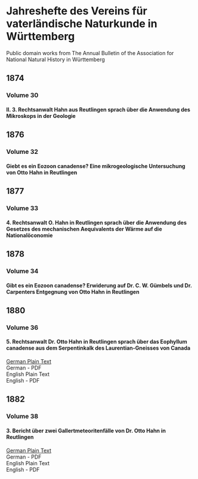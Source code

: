 # Jahreshefte des Vereins für vaterländische Naturkunde in Württemberg

Public domain works from The Annual Bulletin of the Association for National Natural History in Württemberg

## 1874

### Volume 30

#### II. 3. Rechtsanwalt Hahn aus Reutlingen sprach über die Anwendung des Mikroskops in der Geologie

## 1876

### Volume 32

#### Giebt es ein Eozoon canadense? Eine mikrogeologische Untersuchung von Otto Hahn in Reutlingen

## 1877

### Volume 33

#### 4. Rechtsanwalt O. Hahn in Reutlingen sprach über die Anwendung des Gesetzes des mechanischen Aequivalents der Wärme auf die Nationalöconomie

## 1878

### Volume 34

#### Gibt es ein Eozoon canadense? Erwiderung auf Dr. C. W. Gümbels und Dr. Carpenters Entgegnung von Otto Hahn in Reutlingen

## 1880

### Volume 36

#### 5. Rechtsanwalt Dr. Otto Hahn in Reutlingen sprach über das Eophyllum canadense aus dem Serpentinkalk des Laurentian-Gneisses von Canada

[German Plain Text](1880/36/full-text-german.md)  
German - PDF  
English Plain Text  
English - PDF  

## 1882

### Volume 38

#### 3. Bericht über zwei Gallertmeteoritenfälle von Dr. Otto Hahn in Reutlingen

[German Plain Text](1882/38/full-text-german.md#3-bericht-über-zwei-gallertmeteoritenfälle-von-dr-otto-hahn-in-reutlingen)  
German - PDF  
English Plain Text  
English - PDF  
